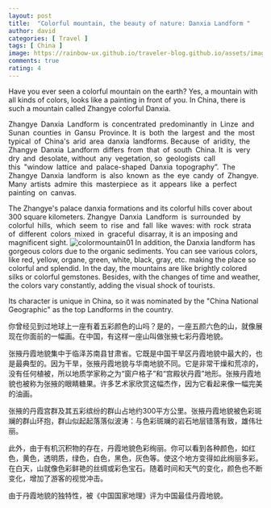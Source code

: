 ```yaml
---
layout: post
title:  "Colorful mountain, the beauty of nature: Danxia Landform "
author: david
categories: [ Travel ]
tags: [ China ]
image: https://rainbow-ux.github.io/traveler-blog.github.io/assets/images/2019-10-07/2019-10-07-colorful-mountain-01.jpg
comments: true
rating: 4
---
```

Have you ever seen a colorful mountain on the earth? Yes, a mountain with all kinds of colors, looks like a painting in front of you. In China, there is such a mountain called  Zhangye colorful Danxia. 

Zhangye Danxia Landform is concentrated predominantly in Linze and Sunan counties in Gansu Province. It is both the largest and the most typical of China's arid area danxia landforms. Because of aridity, the Zhangye Danxia Landform differs from that of south China. It is very dry and desolate, without any vegetation, so geologists call this "window lattice and palace-shaped Danxia topography”. The Zhangye Danxia landform is also known as the eye candy of Zhangye. Many artists admire this masterpiece as it appears like a perfect painting on canvas. 

The Zhangye's palace danxia formations and its colorful hills cover about 300 square kilometers.
Zhangye Danxia Landform is surrounded by colorful hills, which seem to rise and fall like waves: with rock strata of different colors mixed in graceful disarray, it is an imposing and magnificent sight. 
![colormountain01](https://rainbow-ux.github.io/traveler-blog.github.io/assets/images/2019-10-07/2019-10-07-colorful-mountain-03.jpg)
In addition, the Danxia landform has gorgeous colors due to the organic sediments. You can see various colors, like red, yellow, organe, green, white, black, gray, etc. making the place so colorful and splendid. In the day, the mountains are like brightly colored silks or colorful gemstones. Besides, with the changes of time and weather, the colors vary constantly, adding the visual shock of tourists.

Its character is unique in China, so it was nominated by the "China National Geographic" as the top Landforms in the country.

你曾经见到过地球上一座有着五彩颜色的山吗？是的，一座五颜六色的山，就像展现在你面前的一幅画。在中国，有这样一座山叫做张掖七彩丹霞地貌。

张掖丹霞地貌集中于临泽苏南县甘肃省。它既是中国干旱区丹霞地貌中最大的，也是最典型的。因为干旱，张掖丹霞地貌与华南地貌不同。它是非常干燥和荒凉的，没有任何植被，所以地质学家称之为“窗户格子”和“宫殿状丹霞”地形。张掖丹霞地貌也被称为张掖的眼睛糖果。许多艺术家欣赏这幅杰作，因为它看起来像一幅完美的油画。

张掖的丹霞宫群及其五彩缤纷的群山占地约300平方公里。张掖丹霞地貌被色彩斑斓的群山环抱，群山似起起落落似波涛：与色彩斑斓的岩石地层错落有致，雄伟壮丽。

此外，由于有机沉积物的存在，丹霞地貌色彩绚丽。你可以看到各种颜色，如红色，黄色，透明质，绿色，白色，黑色，灰色等。使这个地方变得如此绚丽多彩。在白天，山就像色彩鲜艳的丝绸或彩色宝石。随着时间和天气的变化，颜色也不断变化，增加了游客的视觉冲击。


由于丹霞地貌的独特性，被《中国国家地理》评为中国最佳丹霞地貌。